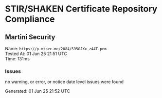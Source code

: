 # STIR/SHAKEN Certificate Repository Compliance

## Martini Security

Name: `https://p.mtsec.me/2884/S95GJXx_z44T.pem`\
Tested At: 01 Jun 25 21:51 UTC\
Time: 131ms

### Issues

no warning, or error, or notice date level issues were found

Generated: 01 Jun 25 21:52 UTC